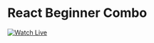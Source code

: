 # React Beginner Combo

[![Watch Live](https://img.shields.io/github/release/badarshahzad/Jfx-Browser.svg?style=flat-square)](https://react-combo-balwant-singh.herokuapp.com/react-combo)

